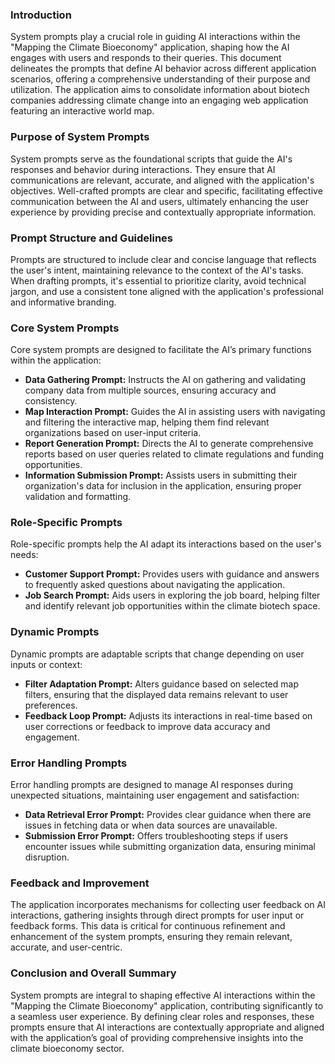 ### Introduction
System prompts play a crucial role in guiding AI interactions within the "Mapping the Climate Bioeconomy" application, shaping how the AI engages with users and responds to their queries. This document delineates the prompts that define AI behavior across different application scenarios, offering a comprehensive understanding of their purpose and utilization. The application aims to consolidate information about biotech companies addressing climate change into an engaging web application featuring an interactive world map.

### Purpose of System Prompts
System prompts serve as the foundational scripts that guide the AI's responses and behavior during interactions. They ensure that AI communications are relevant, accurate, and aligned with the application's objectives. Well-crafted prompts are clear and specific, facilitating effective communication between the AI and users, ultimately enhancing the user experience by providing precise and contextually appropriate information.

### Prompt Structure and Guidelines
Prompts are structured to include clear and concise language that reflects the user's intent, maintaining relevance to the context of the AI's tasks. When drafting prompts, it's essential to prioritize clarity, avoid technical jargon, and use a consistent tone aligned with the application's professional and informative branding.

### Core System Prompts
Core system prompts are designed to facilitate the AI’s primary functions within the application:
- **Data Gathering Prompt:** Instructs the AI on gathering and validating company data from multiple sources, ensuring accuracy and consistency.
- **Map Interaction Prompt:** Guides the AI in assisting users with navigating and filtering the interactive map, helping them find relevant organizations based on user-input criteria.
- **Report Generation Prompt:** Directs the AI to generate comprehensive reports based on user queries related to climate regulations and funding opportunities.
- **Information Submission Prompt:** Assists users in submitting their organization's data for inclusion in the application, ensuring proper validation and formatting.

### Role-Specific Prompts
Role-specific prompts help the AI adapt its interactions based on the user's needs:
- **Customer Support Prompt:** Provides users with guidance and answers to frequently asked questions about navigating the application.
- **Job Search Prompt:** Aids users in exploring the job board, helping filter and identify relevant job opportunities within the climate biotech space.

### Dynamic Prompts
Dynamic prompts are adaptable scripts that change depending on user inputs or context:
- **Filter Adaptation Prompt:** Alters guidance based on selected map filters, ensuring that the displayed data remains relevant to user preferences.
- **Feedback Loop Prompt:** Adjusts its interactions in real-time based on user corrections or feedback to improve data accuracy and engagement.

### Error Handling Prompts
Error handling prompts are designed to manage AI responses during unexpected situations, maintaining user engagement and satisfaction:
- **Data Retrieval Error Prompt:** Provides clear guidance when there are issues in fetching data or when data sources are unavailable.
- **Submission Error Prompt:** Offers troubleshooting steps if users encounter issues while submitting organization data, ensuring minimal disruption.

### Feedback and Improvement
The application incorporates mechanisms for collecting user feedback on AI interactions, gathering insights through direct prompts for user input or feedback forms. This data is critical for continuous refinement and enhancement of the system prompts, ensuring they remain relevant, accurate, and user-centric.

### Conclusion and Overall Summary
System prompts are integral to shaping effective AI interactions within the "Mapping the Climate Bioeconomy" application, contributing significantly to a seamless user experience. By defining clear roles and responses, these prompts ensure that AI interactions are contextually appropriate and aligned with the application’s goal of providing comprehensive insights into the climate bioeconomy sector.